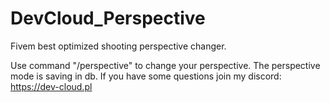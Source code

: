 # DevCloud_Perspective
Fivem best optimized shooting perspective changer.

Use command "/perspective" to change your perspective. The perspective mode is saving in db.
If you have some questions join my discord: https://dev-cloud.pl

